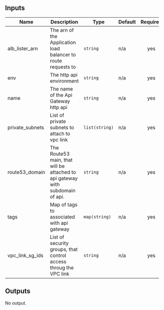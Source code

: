 ## Inputs

| Name | Description | Type | Default | Required |
|------|-------------|------|---------|:--------:|
| alb\_lister\_arn | The arn of the Application load balancer to route requests to | `string` | n/a | yes |
| env | The http api environment | `string` | n/a | yes |
| name | The name of the Api Gateway http api | `string` | n/a | yes |
| private\_subnets | List of private subnets to attach to vpc link | `list(string)` | n/a | yes |
| route53\_domain | The Route53 main, that will be attached to api gateway with subdomain of api. | `string` | n/a | yes |
| tags | Map of tags to associated with api gateway | `map(string)` | n/a | yes |
| vpc\_link\_sg\_ids | List of security groups, that control access throug the VPC link | `string` | n/a | yes |

## Outputs

No output.

